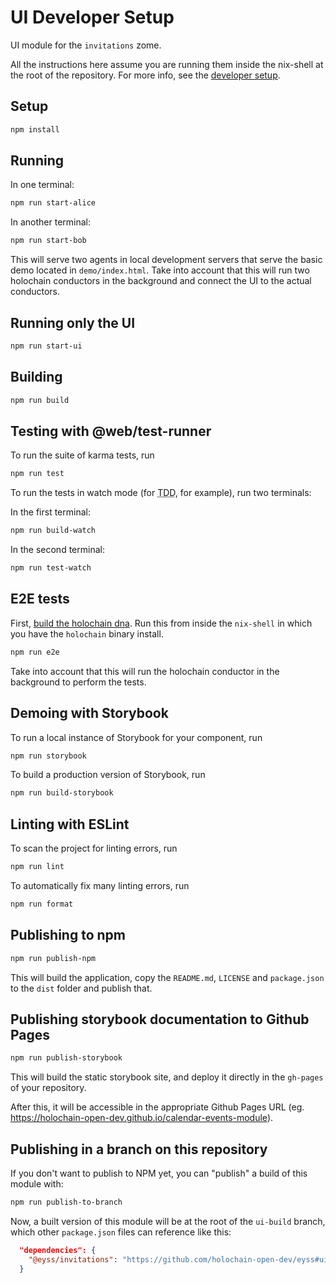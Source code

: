# UI Developer Setup

UI module for the `invitations` zome.

All the instructions here assume you are running them inside the nix-shell at the root of the repository. For more info, see the [developer setup](/dev-setup.md).

## Setup

```bash
npm install
```

## Running

In one terminal:

```bash
npm run start-alice
```

In another terminal: 

```bash
npm run start-bob
```

This will serve two agents in local development servers that serve the basic demo located in `demo/index.html`.
Take into account that this will run two holochain conductors in the background and connect the UI to the actual conductors.

## Running only the UI

```bash
npm run start-ui
```

## Building

```bash
npm run build
```

## Testing with @web/test-runner

To run the suite of karma tests, run

```bash
npm run test
```

To run the tests in watch mode (for <abbr title="test driven development">TDD</abbr>, for example), run two terminals:

In the first terminal:
```bash
npm run build-watch
```

In the second terminal:
```bash
npm run test-watch
```

## E2E tests

First, [build the holochain dna](/zomes/README.md). Run this from inside the `nix-shell` in which you have the `holochain` binary install.

```bash
npm run e2e
```

Take into account that this will run the holochain conductor in the background to perform the tests.

## Demoing with Storybook

To run a local instance of Storybook for your component, run

```bash
npm run storybook
```

To build a production version of Storybook, run

```bash
npm run build-storybook
```

## Linting with ESLint

To scan the project for linting errors, run

```bash
npm run lint
```

To automatically fix many linting errors, run

```bash
npm run format
```

## Publishing to npm

```bash
npm run publish-npm
```

This will build the application, copy the `README.md`, `LICENSE` and `package.json` to the `dist` folder and publish that.

## Publishing storybook documentation to Github Pages

```bash
npm run publish-storybook
```

This will build the static storybook site, and deploy it directly in the `gh-pages` of your repository.

After this, it will be accessible in the appropriate Github Pages URL (eg. https://holochain-open-dev.github.io/calendar-events-module).

## Publishing in a branch on this repository

If you don't want to publish to NPM yet, you can "publish" a build of this module with:

```bash
npm run publish-to-branch
```

Now, a built version of this module will be at the root of the `ui-build` branch, which other `package.json` files can reference like this:

```json
  "dependencies": {
    "@eyss/invitations": "https://github.com/holochain-open-dev/eyss#ui-build",
  }
```